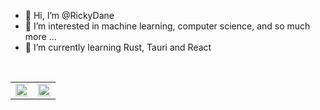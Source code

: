 - 👋 Hi, I’m @RickyDane
- 👀 I’m interested in machine learning, computer science, and so much more ...
- 🌱 I’m currently learning Rust, Tauri and React
<br/>
<!---
RickyDane/RickyDane is a ✨ special ✨ repository because its `README.md` (this file) appears on your GitHub profile.
You can click the Preview link to take a look at your changes.
--->

<table>
  <tbody<>
    <tr>
      <td>
        <img src="https://github-readme-stats.vercel.app/api?username=rickydane&hide=contribs,prs&theme=calm&show_icons=true" width="200%"/>
      </td>
      <td>
        <img src="https://github-readme-stats.vercel.app/api/pin/?username=rickydane&repo=codriver&cache_seconds=86400&theme=calm" width="200%"/>
      </td>
    </tr>
  </tbody>
</table>
